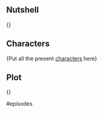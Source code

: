 
## Nutshell

{}

## Characters

{Put all the present [characters](Characters.md) here}

## Plot

{}

#episodes 